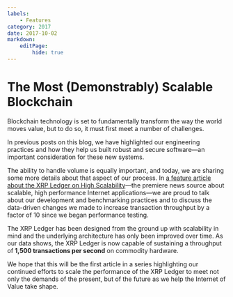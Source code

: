 ```yaml
---
labels:
    - Features
category: 2017
date: 2017-10-02
markdown:
    editPage:
        hide: true
---
```

# The Most (Demonstrably) Scalable Blockchain

Blockchain technology is set to fundamentally transform the way the world moves value, but to do so, it must first meet a number of challenges.

In previous posts on this blog, we have highlighted our engineering practices and how they help us built robust and secure software—an important consideration for these new systems.

The ability to handle volume is equally important, and today, we are sharing some more details about that aspect of our process. In [a feature article about the XRP Ledger on High Scalability](http://highscalability.com/blog/2017/10/2/ripple-the-most-demonstrably-scalable-blockchain.html)—the premiere news source about scalable, high performance Internet applications—we are proud to talk about our development and benchmarking practices and to discuss the data-driven changes we made to increase transaction throughput by a factor of 10 since we began performance testing.

The XRP Ledger has been designed from the ground up with scalability in mind and the underlying architecture has only been improved over time. As our data shows, the XRP Ledger is now capable of sustaining a throughput of **1,500 transactions per second** on commodity hardware.

We hope that this will be the first article in a series highlighting our continued efforts to scale the performance of the XRP Ledger to meet not only the demands of the present, but of the future as we help the Internet of Value take shape.
